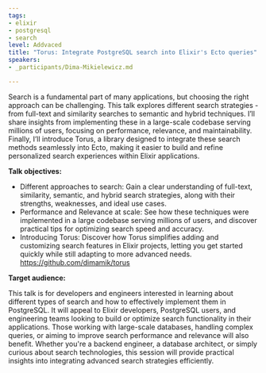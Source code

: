 ```yaml
---
tags:
- elixir
- postgresql
- search
level: Addvaced
title: "Torus: Integrate PostgreSQL search into Elixir's Ecto queries"
speakers:
- _participants/Dima-Mikielewicz.md

---
```

Search is a fundamental part of many applications, but choosing the right approach can be challenging. This talk explores different search strategies - from full-text and similarity searches to semantic and hybrid techniques. I’ll share insights from implementing these in a large-scale codebase serving millions of users, focusing on performance, relevance, and maintainability. Finally, I’ll introduce Torus, a library designed to integrate these search methods seamlessly into Ecto, making it easier to build and refine personalized search experiences within Elixir applications.

**Talk objectives:**

* Different approaches to search: Gain a clear understanding of full-text, similarity, semantic, and hybrid search strategies, along with their strengths, weaknesses, and ideal use cases.
* Performance and Relevance at scale: See how these techniques were implemented in a large codebase serving millions of users, and discover practical tips for optimizing search speed and accuracy.
* Introducing Torus: Discover how Torus simplifies adding and customizing search features in Elixir projects, letting you get started quickly while still adapting to more advanced needs. https://github.com/dimamik/torus

**Target audience:**

This talk is for developers and engineers interested in learning about different types of search and how to effectively implement them in PostgreSQL. It will appeal to Elixir developers, PostgreSQL users, and engineering teams looking to build or optimize search functionality in their applications. Those working with large-scale databases, handling complex queries, or aiming to improve search performance and relevance will also benefit. Whether you're a backend engineer, a database architect, or simply curious about search technologies, this session will provide practical insights into integrating advanced search strategies efficiently.
